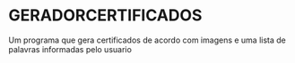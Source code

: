 # GERADORCERTIFICADOS
Um programa que gera certificados de acordo com imagens e uma lista de palavras informadas pelo usuario
